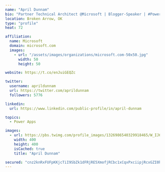 ```yaml
---
name: "April Dunnam"
bio: "Partner Technical Architect @Microsoft | Blogger-Speaker | #PowerApps, #PowerAutomate, #Office365, #SharePoint | #WIT | #Karaoke Queen"
location: Broken Arrow, OK
type: "profile"
heat: 72

affiliation:
  name: Microsoft
  domain: microsoft.com
  images:
    - url: "/assets/images/organizations/microsoft.com-50x50.jpg"
      width: 50
      height: 50

website: https://t.co/enJuiGEQZc

twitter:
  username: aprildunnam
  url: https://twitter.com/aprildunnam
  followers: 5776

linkedin:
  url: https://www.linkedin.com/public-profile/in/april-dunnam

topics:
  - Power Apps

images:
  - url: https://pbs.twimg.com/profile_images/1326986540329918465/W_IJ6Ih2_400x400.jpg
    width: 400
    height: 400
    isCached: true
    title: "April Dunnam"

secured: "cnz2knRxFUFpKKjcTiI9SbZk1dFRjRE5XmofjRCbc1xCqxPxciipjRcxGZI0hXEmhoh+SIh86OWhM9Mgp0wpb7CoIhYtDRYh7uo+mOdDSSNcXbNp9sYSm+NPXJegrOqCKSggb0G6eclnrQwnq6Q030R1fGzzQSpPkxCFwGeJ8s1DOoZq7paFMYdVxiZGKOQOSnlTEeC3XxWm9dk0UsDavu1S9OisytyH4P6mKhJorv9VkW0O64fsQXrVYwPdFohYidEBhgo+se/lDMCX806qvwi7hDWvhvifDNoTY0oVvVTfmoaA/+DzqO03MRriepmxzCGyOIaPMZbzeACl92yt8p8GH0QtHQHWvLClFMkWCYUwqPdXkmUo2Ep2PB3RFV8yPfxeGJM1rmX2QjKVCoKyojm/E9NzyuV6R/V3ZUomPaQ=;HY71tApcxS15+qYAFs1WgQ=="
---
```


